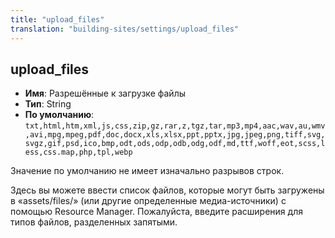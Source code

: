```yaml
---
title: "upload_files"
translation: "building-sites/settings/upload_files"
---
```


## upload_files

-   **Имя**: Разрешённые к загрузке файлы
-   **Тип**: String
-   **По умолчанию**: `txt,html,htm,xml,js,css,zip,gz,rar,z,tgz,tar,mp3,mp4,aac,wav,au,wmv,avi,mpg,mpeg,pdf,doc,docx,xls,xlsx,ppt,pptx,jpg,jpeg,png,tiff,svg,svgz,gif,psd,ico,bmp,odt,ods,odp,odb,odg,odf,md,ttf,woff,eot,scss,less,css.map,php,tpl,webp`

Значение по умолчанию не имеет изначально разрывов строк.

Здесь вы можете ввести список файлов, которые могут быть загружены в «assets/files/» (или другие определенные медиа-источники) с помощью Resource Manager. Пожалуйста, введите расширения для типов файлов, разделенных запятыми.
